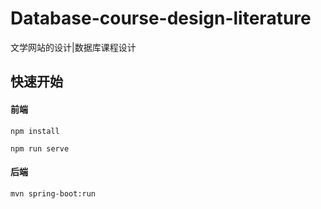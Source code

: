 # Database-course-design-literature
文学网站的设计|数据库课程设计

## 快速开始

#### 前端
`npm install`

`npm run serve`

#### 后端
`mvn spring-boot:run`
